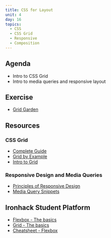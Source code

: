 ```yaml
---
title: CSS for Layout
unit: 4
day: 16
topics:
  - CSS
  - CSS Grid
  - Responsive
  - Composition
---
```


Agenda
------

- Intro to CSS Grid
- Intro to media queries and responsive layout


Exercise
--------

- [Grid Garden](https://cssgridgarden.com/)


Resources
---------

### CSS Grid

- [Complete Guide](https://css-tricks.com/snippets/css/complete-guide-grid/)
- [Grid by Example](https://gridbyexample.com/)
- [Intro to Grid](https://labs.jensimmons.com/)


### Responsive Design and Media Queries

- [Principles of Responsive Design](http://blog.froont.com/9-basic-principles-of-responsive-web-design/)
- [Media Query Snippets](https://css-tricks.com/snippets/css/media-queries-for-standard-devices/)

Ironhack Student Platform
-------------------------

- [Flexbox - The basics](http://learn.ironhack.com/#/learning_unit/7135)
- [Grid - The basics](http://learn.ironhack.com/#/learning_unit/7136)
- [Cheatsheet - Flexbox](http://learn.ironhack.com/#/learning_unit/7138)
